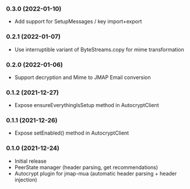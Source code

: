 ### 0.3.0 (2022-01-10)

* Add support for SetupMessages / key import+export

### 0.2.1 (2022-01-07)

* Use interruptible variant of ByteStreams.copy for mime transformation

### 0.2.0 (2022-01-06)

* Support decryption and Mime to JMAP Email conversion

### 0.1.2 (2021-12-27)

* Expose ensureEverythingIsSetup method in AutocryptClient

### 0.1.1 (2021-12-26)

* Expose setEnabled() method in AutocryptClient

### 0.1.0 (2021-12-24)

* Initial release
* PeerState manager (header parsing, get recommendations)
* Autocrypt plugin for jmap-mua (automatic header parsing + header injection)
